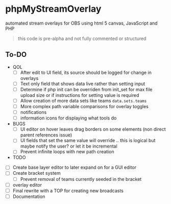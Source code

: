 # phpMyStreamOverlay
automated stream overlays for OBS using html 5 canvas, JavaScript and PHP

> this code is pre-alpha and not fully commented or structured

## To-DO
- QOL
	- [ ] After edit to UI field, its source should be logged for change in overlays
	- [ ] Text only field that shows data live rather than setting input
	- [ ] Determine if php init can be overriden from init_set for max file upload size or if instructions for setting value is required
	- [ ] Allow creation of more data sets like teams `data.sets.teams`
	- [ ] More complex path variable comparisons for overlay toggles
	- [ ] notifications
	- [ ] information icons for displaying what tools do
- BUGS
	- [ ] UI editor on hover leaves drag borders on some elements (non direct parent references issue)
	- [ ] UI fields that set the same value will override .. this is logical but maybe notify the user? or let it be incremental
	- [ ] Prevent infinite loops with new path creation
- TODO
- [ ] Create base layer editor to later expand on for a GUI editor
- [ ] Create bracket system
	- [ ] Prevent removal of teams currently seeded in the bracket
- [ ] overlay editor
- [ ] Final rewrite with a TOP for creating new broadcasts
- [ ] Documentation